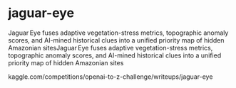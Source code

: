 # jaguar-eye
Jaguar Eye fuses adaptive vegetation-stress metrics, topographic anomaly scores, and AI-mined historical clues into a unified priority map of hidden Amazonian sitesJaguar Eye fuses adaptive vegetation-stress metrics, topographic anomaly scores, and AI-mined historical clues into a unified priority map of hidden Amazonian sites


kaggle.com/competitions/openai-to-z-challenge/writeups/jaguar-eye
